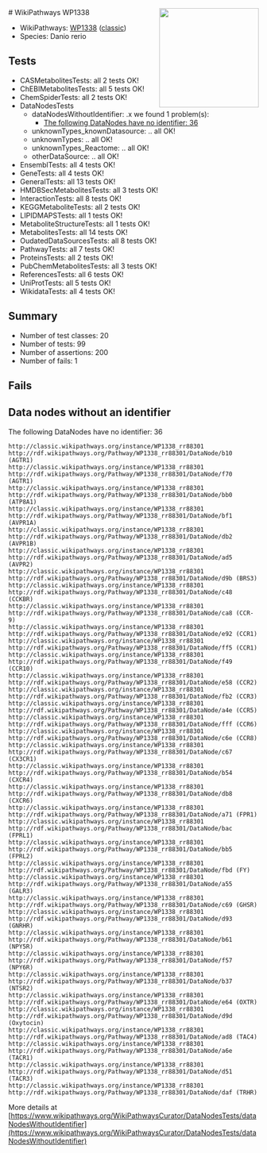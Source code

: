 <img style="float: right; width: 200px" src="https://upload.wikimedia.org/wikipedia/commons/thumb/8/83/Wplogo_with_text_500.png/640px-Wplogo_with_text_500.png" />
# WikiPathways WP1338

* WikiPathways: [WP1338](https://wikipathways.org/pathways/WP1338) ([classic](https://classic.wikipathways.org/instance/WP1338))
* Species: Danio rerio
## Tests
* CASMetabolitesTests: all 2 tests OK!
* ChEBIMetabolitesTests: all 5 tests OK!
* ChemSpiderTests: all 2 tests OK!
* DataNodesTests
    * dataNodesWithoutIdentifier: .x we found 1 problem(s):
        * [The following DataNodes have no identifier: 36](#8792c4d4)
    * unknownTypes_knownDatasource: .. all OK!
    * unknownTypes: .. all OK!
    * unknownTypes_Reactome: .. all OK!
    * otherDataSource: .. all OK!
* EnsemblTests: all 4 tests OK!
* GeneTests: all 4 tests OK!
* GeneralTests: all 13 tests OK!
* HMDBSecMetabolitesTests: all 3 tests OK!
* InteractionTests: all 8 tests OK!
* KEGGMetaboliteTests: all 2 tests OK!
* LIPIDMAPSTests: all 1 tests OK!
* MetaboliteStructureTests: all 1 tests OK!
* MetabolitesTests: all 14 tests OK!
* OudatedDataSourcesTests: all 8 tests OK!
* PathwayTests: all 7 tests OK!
* ProteinsTests: all 2 tests OK!
* PubChemMetabolitesTests: all 3 tests OK!
* ReferencesTests: all 6 tests OK!
* UniProtTests: all 5 tests OK!
* WikidataTests: all 4 tests OK!


## Summary

* Number of test classes: 20
* Number of tests: 99
* Number of assertions: 200
* Number of fails: 1

## Fails

<a name="8792c4d4" />

## Data nodes without an identifier

The following DataNodes have no identifier: 36
```
http://classic.wikipathways.org/instance/WP1338_rr88301 http://rdf.wikipathways.org/Pathway/WP1338_rr88301/DataNode/b10 (AGTR1)
http://classic.wikipathways.org/instance/WP1338_rr88301 http://rdf.wikipathways.org/Pathway/WP1338_rr88301/DataNode/f70 (AGTR1)
http://classic.wikipathways.org/instance/WP1338_rr88301 http://rdf.wikipathways.org/Pathway/WP1338_rr88301/DataNode/bb0 (ATP8A1)
http://classic.wikipathways.org/instance/WP1338_rr88301 http://rdf.wikipathways.org/Pathway/WP1338_rr88301/DataNode/bf1 (AVPR1A)
http://classic.wikipathways.org/instance/WP1338_rr88301 http://rdf.wikipathways.org/Pathway/WP1338_rr88301/DataNode/db2 (AVPR1B)
http://classic.wikipathways.org/instance/WP1338_rr88301 http://rdf.wikipathways.org/Pathway/WP1338_rr88301/DataNode/ad5 (AVPR2)
http://classic.wikipathways.org/instance/WP1338_rr88301 http://rdf.wikipathways.org/Pathway/WP1338_rr88301/DataNode/d9b (BRS3)
http://classic.wikipathways.org/instance/WP1338_rr88301 http://rdf.wikipathways.org/Pathway/WP1338_rr88301/DataNode/c48 (CCKBR)
http://classic.wikipathways.org/instance/WP1338_rr88301 http://rdf.wikipathways.org/Pathway/WP1338_rr88301/DataNode/ca8 (CCR-9)
http://classic.wikipathways.org/instance/WP1338_rr88301 http://rdf.wikipathways.org/Pathway/WP1338_rr88301/DataNode/e92 (CCR1)
http://classic.wikipathways.org/instance/WP1338_rr88301 http://rdf.wikipathways.org/Pathway/WP1338_rr88301/DataNode/ff5 (CCR1)
http://classic.wikipathways.org/instance/WP1338_rr88301 http://rdf.wikipathways.org/Pathway/WP1338_rr88301/DataNode/f49 (CCR10)
http://classic.wikipathways.org/instance/WP1338_rr88301 http://rdf.wikipathways.org/Pathway/WP1338_rr88301/DataNode/e58 (CCR2)
http://classic.wikipathways.org/instance/WP1338_rr88301 http://rdf.wikipathways.org/Pathway/WP1338_rr88301/DataNode/fb2 (CCR3)
http://classic.wikipathways.org/instance/WP1338_rr88301 http://rdf.wikipathways.org/Pathway/WP1338_rr88301/DataNode/a4e (CCR5)
http://classic.wikipathways.org/instance/WP1338_rr88301 http://rdf.wikipathways.org/Pathway/WP1338_rr88301/DataNode/fff (CCR6)
http://classic.wikipathways.org/instance/WP1338_rr88301 http://rdf.wikipathways.org/Pathway/WP1338_rr88301/DataNode/c6e (CCR8)
http://classic.wikipathways.org/instance/WP1338_rr88301 http://rdf.wikipathways.org/Pathway/WP1338_rr88301/DataNode/c67 (CX3CR1)
http://classic.wikipathways.org/instance/WP1338_rr88301 http://rdf.wikipathways.org/Pathway/WP1338_rr88301/DataNode/b54 (CXCR4)
http://classic.wikipathways.org/instance/WP1338_rr88301 http://rdf.wikipathways.org/Pathway/WP1338_rr88301/DataNode/db8 (CXCR6)
http://classic.wikipathways.org/instance/WP1338_rr88301 http://rdf.wikipathways.org/Pathway/WP1338_rr88301/DataNode/a71 (FPR1)
http://classic.wikipathways.org/instance/WP1338_rr88301 http://rdf.wikipathways.org/Pathway/WP1338_rr88301/DataNode/bac (FPRL1)
http://classic.wikipathways.org/instance/WP1338_rr88301 http://rdf.wikipathways.org/Pathway/WP1338_rr88301/DataNode/bb5 (FPRL2)
http://classic.wikipathways.org/instance/WP1338_rr88301 http://rdf.wikipathways.org/Pathway/WP1338_rr88301/DataNode/fbd (FY)
http://classic.wikipathways.org/instance/WP1338_rr88301 http://rdf.wikipathways.org/Pathway/WP1338_rr88301/DataNode/a55 (GALR3)
http://classic.wikipathways.org/instance/WP1338_rr88301 http://rdf.wikipathways.org/Pathway/WP1338_rr88301/DataNode/c69 (GHSR)
http://classic.wikipathways.org/instance/WP1338_rr88301 http://rdf.wikipathways.org/Pathway/WP1338_rr88301/DataNode/d93 (GNRHR)
http://classic.wikipathways.org/instance/WP1338_rr88301 http://rdf.wikipathways.org/Pathway/WP1338_rr88301/DataNode/b61 (NPY5R)
http://classic.wikipathways.org/instance/WP1338_rr88301 http://rdf.wikipathways.org/Pathway/WP1338_rr88301/DataNode/f57 (NPY6R)
http://classic.wikipathways.org/instance/WP1338_rr88301 http://rdf.wikipathways.org/Pathway/WP1338_rr88301/DataNode/b37 (NTSR2)
http://classic.wikipathways.org/instance/WP1338_rr88301 http://rdf.wikipathways.org/Pathway/WP1338_rr88301/DataNode/e64 (OXTR)
http://classic.wikipathways.org/instance/WP1338_rr88301 http://rdf.wikipathways.org/Pathway/WP1338_rr88301/DataNode/d9d (Oxytocin)
http://classic.wikipathways.org/instance/WP1338_rr88301 http://rdf.wikipathways.org/Pathway/WP1338_rr88301/DataNode/ad8 (TAC4)
http://classic.wikipathways.org/instance/WP1338_rr88301 http://rdf.wikipathways.org/Pathway/WP1338_rr88301/DataNode/a6e (TACR1)
http://classic.wikipathways.org/instance/WP1338_rr88301 http://rdf.wikipathways.org/Pathway/WP1338_rr88301/DataNode/d51 (TACR3)
http://classic.wikipathways.org/instance/WP1338_rr88301 http://rdf.wikipathways.org/Pathway/WP1338_rr88301/DataNode/daf (TRHR)
```

More details at [https://www.wikipathways.org/WikiPathwaysCurator/DataNodesTests/dataNodesWithoutIdentifier](https://www.wikipathways.org/WikiPathwaysCurator/DataNodesTests/dataNodesWithoutIdentifier)

